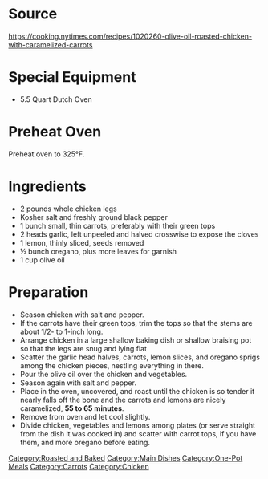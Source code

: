 # Source

<https://cooking.nytimes.com/recipes/1020260-olive-oil-roasted-chicken-with-caramelized-carrots>

# Special Equipment

-   5.5 Quart Dutch Oven

# Preheat Oven

Preheat oven to 325°F.

# Ingredients

-   2 pounds whole chicken legs
-   Kosher salt and freshly ground black pepper
-   1 bunch small, thin carrots, preferably with their green tops
-   2 heads garlic, left unpeeled and halved crosswise to expose the
    cloves
-   1 lemon, thinly sliced, seeds removed
-   ½ bunch oregano, plus more leaves for garnish
-   1 cup olive oil

# Preparation

-   Season chicken with salt and pepper.
-   If the carrots have their green tops, trim the tops so that the
    stems are about 1/2- to 1-inch long.
-   Arrange chicken in a large shallow baking dish or shallow braising
    pot so that the legs are snug and lying flat
-   Scatter the garlic head halves, carrots, lemon slices, and oregano
    sprigs among the chicken pieces, nestling everything in there.
-   Pour the olive oil over the chicken and vegetables.
-   Season again with salt and pepper.
-   Place in the oven, uncovered, and roast until the chicken is so
    tender it nearly falls off the bone and the carrots and lemons are
    nicely caramelized, **55 to 65 minutes**.
-   Remove from oven and let cool slightly.
-   Divide chicken, vegetables and lemons among plates (or serve
    straight from the dish it was cooked in) and scatter with carrot
    tops, if you have them, and more oregano before eating.

[Category:Roasted and Baked](Category:Roasted_and_Baked "wikilink")
[Category:Main Dishes](Category:Main_Dishes "wikilink")
[Category:One-Pot Meals](Category:One-Pot_Meals "wikilink")
[Category:Carrots](Category:Carrots "wikilink")
[Category:Chicken](Category:Chicken "wikilink")